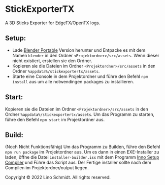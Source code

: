 # StickExporterTX

A 3D Sticks Exporter for EdgeTX/OpenTX logs.

Setup:
------
- Lade [Blender Portable](https://www.blender.org/download) Version herunter und Entpacke es mit dem Namen `blender` in den Ordner `<Projektordner>/src/assets`.
Wenn dieser nicht existiert, erstellen sie den Ordner.
- Kopieren sie die Dateien im Ordner `<Projektordner>/src/assets` in den Ordner `%appdata%/stickexportertx/assets`.
- Starte eine Console in dem Projektordner und führe den Befehl `npm install` aus um alle notwendingen packages zu installieren.

Start:
------
Kopieren sie die Dateien im Ordner `<Projektordner>/src/assets` in den Ordner `%appdata%/stickexportertx/assets`.
Um das Programm zu starten, führe den Befehl `npm start` im Projektordner aus.

Build:
------
(Noch Nicht Funktionsfähig)
Um das Programm zu Builden, führe den Befehl `npm run package` im Projektordner aus.
Um es dann in einen EXE-Installer zu laden, öffne die Datei `installer-builder.iss` mit dem Programm [Inno Setup Compiler](https://jrsoftware.org/isdl.php#stable) und Führe das Script aus. Der Fertige installer sollte nach dem Compilen im Projektordner/output liegen.


Copyright © 2022 Lino Schmidt. All rights reserved.